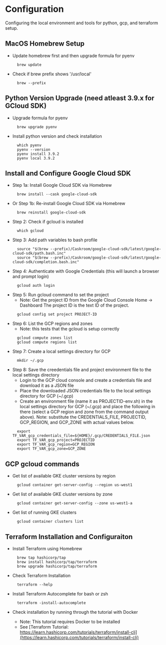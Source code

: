 # Configuration

Configuring the local environment and tools for python, gcp, and terraform setup.


## MacOS Homebrew Setup

  - Update homebrew first and then upgrade formula for pyenv
    ```
      brew update
    ```
  - Check if brew prefix shows '/usr/local'
    ```
      brew --prefix
    ```


## Python Version Upgrade (need atleast 3.9.x for GCloud SDK)

  - Upgrade formula for pyenv
    ```
      brew upgrade pyenv
    ```
  - Install python version and check installation
    ```
      which pyenv
      pyenv --version
      pyenv install 3.9.2
      pyenv local 3.9.2
    ```


## Install and Configure Google Cloud SDK

  - Step 1a: Install Google Cloud SDK via Homebrew
    ```
      brew install --cask google-cloud-sdk
    ```
  - Or Step 1b: Re-install Google Cloud SDK via Homebrew
    ```
      brew reinstall google-cloud-sdk
    ```
  - Step 2: Check if gcloud is installed
    ```
      which gcloud
    ```
  - Step 3: Add path variables to bash profile
    ```
      source "$(brew --prefix)/Caskroom/google-cloud-sdk/latest/google-cloud-sdk/path.bash.inc"
      source "$(brew --prefix)/Caskroom/google-cloud-sdk/latest/google-cloud-sdk/completion.bash.inc"
    ```
  - Step 4: Authenticate with Google Credentials (this will launch a browser and prompt login)
    ```
      gcloud auth login
    ```
  - Step 5: Run gcloud command to set the project
    - Note: Get the project ID from the Google Cloud Console Home -> Dashboard
            The project ID is the text ID of the project.
    ```
      gcloud config set project PROJECT-ID
    ```
  - Step 6: List the GCP regions and zones
    - Note: this tests that the gcloud is setup correctly
    ```
      gcloud compute zones list
      gcloud compute regions list
    ```
  - Step 7: Create a local settings directory for GCP
    ```
      mkdir ~/.gcp
    ```
  - Step 8: Save the creedentials file and project environment file to the local settings directory
    - Login to the GCP cloud console and create a credentials file and download it as a JSON file
    - Place the downloaded JSON credentials file to the local settings directory for GCP (~/.gcp)
    - Create an environment file (name it as PROJECTID-env.sh) in the local settings directory for GCP (~/.gcp)
        and place the following in there (select a GCP region and zone from the command output above).
      Note: substitute the CREDENTIALS_FILE, PROJECTID, GCP_REGION, and GCP_ZONE with actual values below.
    ```
      export TF_VAR_gcp_credentials_file=${HOME}/.gcp/CREDENTIALS_FILE.json
      export TF_VAR_gcp_project=PROJECTID
      export TF_VAR_gcp_region=GCP_REGION
      export TF_VAR_gcp_zone=GCP_ZONE
    ```


## GCP gcloud commands

  - Get list of available GKE cluster versions by region
    ```
      gcloud container get-server-config --region us-west1
    ```

  - Get list of available GKE cluster versions by zone
    ```
      gcloud container get-server-config --zone us-west1-a
    ```

  - Get list of running GKE clusters
    ```
      gcloud container clusters list 
    ```


## Terraform Installation and Configuraiton

  - Install Terraform using Homebrew
    ```
      brew tap hashicorp/tap
      brew install hashicorp/tap/terraform
      brew upgrade hashicorp/tap/terraform
    ```

  - Check Terraform Installation
    ```
      terraform --help
    ```

  - Install Terraform Autocomplete for bash or zsh
    ```
      terraform -install-autocomplete
    ```

  - Check installation by running through the tutorial with Docker
    - Note: This tutorial requires Docker to be installed
    - See [Terraform Tutorial: https://learn.hashicorp.com/tutorials/terraform/install-cli](https://learn.hashicorp.com/tutorials/terraform/install-cli)
